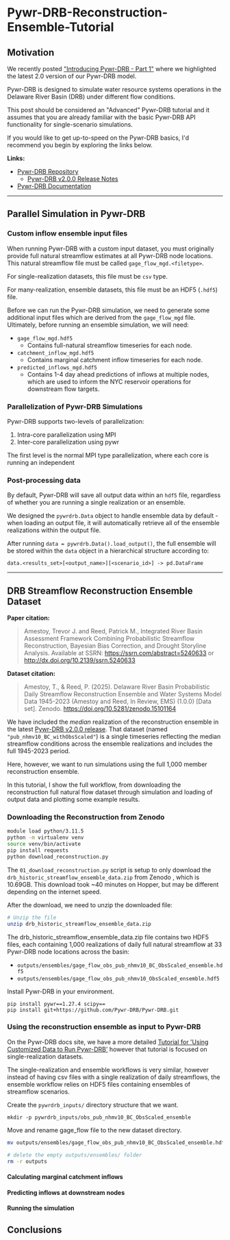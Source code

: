 # Pywr-DRB-Reconstruction-Ensemble-Tutorial

## Motivation

We recently posted ["Introducing Pywr-DRB - Part 1"](https://waterprogramming.wordpress.com/2025/07/09/introducing-pywr-drb-part-1/) where we highlighted the latest 2.0 version of our Pywr-DRB model. 

Pywr-DRB is designed to simulate water resource systems operations in the Delaware River Basin (DRB) under different flow conditions. 


This post should be considered an "Advanced" Pywr-DRB tutorial and it assumes that you are already familiar with the basic Pywr-DRB API functionality for single-scenario simulations.

If you would like to get up-to-speed on the Pywr-DRB basics, I'd recommend you begin by exploring the links below. 

**Links:**
- [Pywr-DRB Repository](https://github.com/Pywr-DRB/Pywr-DRB)
	- [Pywr-DRB v2.0.0 Release Notes](https://github.com/Pywr-DRB/Pywr-DRB/releases/tag/v2.0.0)
- [Pywr-DRB Documentation](https://pywr-drb.github.io/Pywr-DRB/intro.html)
***
## Parallel Simulation in Pywr-DRB



### Custom inflow ensemble input files

When running Pywr-DRB with a custom input dataset, you must originally provide full natural streamflow estimates at all Pywr-DRB node locations.  This natural streamflow file must be called `gage_flow_mgd.<filetype>`.

For single-realization datasets, this file must be `csv` type.  

For many-realization, ensemble datasets, this file must be an HDF5 (`.hdf5`) file.

Before we can run the Pywr-DRB simulation, we need to generate some additional input files which are derived from the `gage_flow_mgd` file.  Ultimately, before running an ensemble simulation, we will need:

- `gage_flow_mgd.hdf5`
	- Contains full-natural streamflow timeseries for each node.
- `catchment_inflow_mgd.hdf5`
	- Contains marginal catchment inflow timeseries for each node.  
- `predicted_inflows_mgd.hdf5`
	- Contains 1-4 day ahead predictions of inflows at multiple nodes, which are used to inform the NYC reservoir operations for downstream flow targets. 


### Parallelization of Pywr-DRB Simulations 

Pywr-DRB supports two-levels of parallelization:
1. Intra-core parallelization using MPI
2. Inter-core parallelization using pywr

The first level is the normal MPI type parallelization, where each core is running an independent 


### Post-processing data

By default, Pywr-DRB will save all output data within an `hdf5` file, regardless of whether you are running a single realization or an ensemble. 

We designed the `pywrdrb.Data` object to handle ensemble data by default - when loading an output file, it will automatically retrieve all of the ensemble realizations within the output file. 

After running `data = pywrdrb.Data().load_output()`, the full ensemble will be stored within the `data` object in a hierarchical structure according to:

```
data.<results_set>[<output_name>][<scenario_id>] -> pd.DataFrame
```







***
## DRB Streamflow Reconstruction Ensemble Dataset



**Paper citation:**
>Amestoy, Trevor J. and Reed, Patrick M., Integrated River Basin Assessment Framework Combining Probabilistic Streamflow Reconstruction, Bayesian Bias Correction, and Drought Storyline Analysis. Available at SSRN: https://ssrn.com/abstract=5240633 or http://dx.doi.org/10.2139/ssrn.5240633

**Dataset citation:**
>Amestoy, T., & Reed, P. (2025). Delaware River Basin Probabilistic Daily Streamflow Reconstruction Ensemble and Water Systems Model Data 1945-2023 (Amestoy and Reed, In Review, EMS) (1.0.0) [Data set]. Zenodo. https://doi.org/10.5281/zenodo.15101164

We have included the *median* realization of the reconstruction ensemble in the latest [Pywr-DRB v2.0.0 release](https://github.com/Pywr-DRB/Pywr-DRB/releases/tag/v2.0.0#:~:text=4.%20Expanded%20number%20of%20pre%2Dpackaged%20streamflow%20scenarios). That dataset (named `"pub_nhmv10_BC_withObsScaled"`) is a single timeseries reflecting the median streamflow conditions across the ensemble realizations and includes the full 1945-2023 period.

Here, however, we want to run simulations using the full 1,000 member reconstruction ensemble. 

In this tutorial, I show the full workflow, from downloading the reconstruction full natural flow dataset through simulation and loading of output data and plotting some example results. 

### Downloading the Reconstruction from Zenodo

```bash
module load python/3.11.5
python -m virtualenv venv
source venv/bin/activate
pip install requests
python download_reconstruction.py
```

The `01_download_reconstruction.py` script is setup to only download the `drb_historic_streamflow_ensemble_data.zip` from Zenodo , which is 10.69GB. This download took ~40 minutes on Hopper, but may be different depending on the internet speed. 

After the download, we need to unzip the downloaded file:

```bash
# Unzip the file
unzip drb_historic_streamflow_ensemble_data.zip
```

The drb_historic_streamflow_ensemble_data.zip file contains two HDF5 files, each containing 1,000 realizations of daily full natural streamflow at 33 Pywr-DRB node locations across the basin:
- `outputs/ensembles/gage_flow_obs_pub_nhmv10_BC_ObsScaled_ensemble.hdf5`
- `outputs/ensembles/gage_flow_obs_pub_nhmv10_ObsScaled_ensemble.hdf5`


Install Pywr-DRB in your environment.

```
pip install pywr==1.27.4 scipy==
pip install git+https://github.com/Pywr-DRB/Pywr-DRB.git
```

### Using the reconstruction ensemble as input to Pywr-DRB

On the Pywr-DRB docs site, we have a more detailed [Tutorial for 'Using Customized Data to Run Pywr-DRB'](https://pywr-drb.github.io/Pywr-DRB/examples/Tutorial%2004%20Using%20Customized%20Data%20To%20Run%20Model.html) however that tutorial is focused on single-realization datasets. 

The single-realization and ensemble workflows is very similar, however instead of having csv files with a single realization of daily streamflows, the ensemble workflow relies on HDF5 files containing ensembles of streamflow scenarios. 


Create the `pywrdrb_inputs/` directory structure that we want. 

```
mkdir -p pywrdrb_inputs/obs_pub_nhmv10_BC_ObsScaled_ensemble
```

Move and rename gage_flow file to the new dataset directory.

```bash
mv outputs/ensembles/gage_flow_obs_pub_nhmv10_BC_ObsScaled_ensemble.hdf5 pywrdrb_inputs/obs_pub_nhmv10_BC_ObsScaled_ensemble/gage_flow_mgd.hdf5

# delete the empty outputs/ensembles/ folder
rm -r outputs
```


#### Calculating marginal catchment inflows


#### Predicting inflows at downstream nodes



#### Running the simulation



## Conclusions